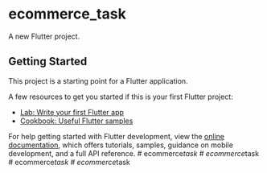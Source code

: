 # ecommerce_task

A new Flutter project.

## Getting Started

This project is a starting point for a Flutter application.

A few resources to get you started if this is your first Flutter project:

- [Lab: Write your first Flutter app](https://docs.flutter.dev/get-started/codelab)
- [Cookbook: Useful Flutter samples](https://docs.flutter.dev/cookbook)

For help getting started with Flutter development, view the
[online documentation](https://docs.flutter.dev/), which offers tutorials,
samples, guidance on mobile development, and a full API reference.
#   e c o m m e r c e _ t a s k  
 #   e c o m m e r c e _ t a s k  
 #   e c o m m e r c e _ t a s k  
 #   e c o m m e r c e _ t a s k  
 